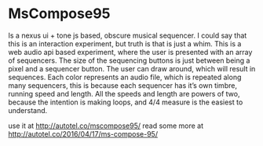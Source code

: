 # MsCompose95
Is a nexus ui + tone js based, obscure musical sequencer.
I could say that this is an interaction experiment, but truth is that is just a whim. This is a web audio api based experiment, where the user is presented with an array of sequencers. The size of the sequencing buttons is just between being a pixel and a sequencer button. The user can draw around, which will result in sequences. Each color represents an audio file, which is repeated along many sequencers, this is because each sequencer has it’s own timbre, running speed and length. All the speeds and length are powers of two, because the intention is making loops, and 4/4 measure is the easiest to understand.

use it at http://autotel.co/mscompose95/
read some more at http://autotel.co/2016/04/17/ms-compose-95/
